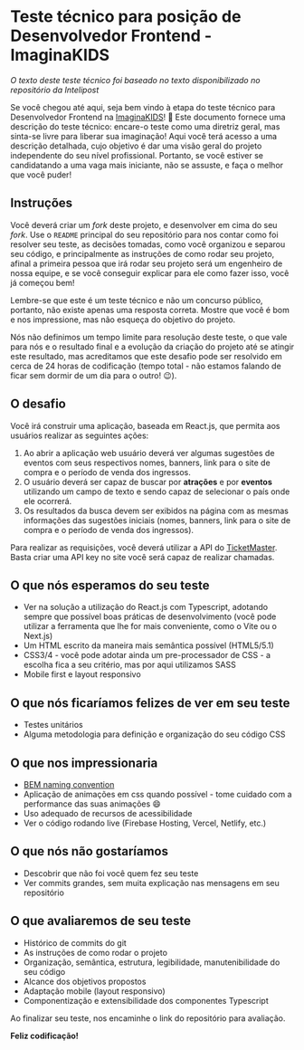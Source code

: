 # Teste técnico para posição de Desenvolvedor Frontend - ImaginaKIDS

_O texto deste teste técnico foi baseado no texto disponibilizado no repositório da Intelipost_

Se você chegou até aqui, seja bem vindo à etapa do teste técnico para Desenvolvedor Frontend na [ImaginaKIDS](https://www.imaginakids.com.br/)! 🙂
Este documento fornece uma descrição do teste técnico: encare-o teste como uma diretriz geral, mas sinta-se livre para liberar
sua imaginação! Aqui você terá acesso a uma descrição detalhada, cujo objetivo é dar uma visão geral do projeto independente do seu nível profissional.
Portanto, se você estiver se candidatando a uma vaga mais iniciante, não se assuste, e faça o melhor que você puder!

## Instruções

Você deverá criar um _fork_ deste projeto, e desenvolver em cima do seu _fork_. Use o `README` principal do seu repositório para nos contar como foi resolver seu teste, as decisões tomadas, como você organizou e separou seu código, e principalmente as instruções de como rodar seu projeto, afinal a primeira pessoa que irá rodar seu projeto será um engenheiro de nossa equipe, e se você conseguir explicar para ele como fazer isso, você já começou bem!

Lembre-se que este é um teste técnico e não um concurso público, portanto, não existe apenas uma resposta correta. Mostre que você é bom e nos impressione, mas não esqueça do objetivo do projeto.

Nós não definimos um tempo limite para resolução deste teste, o que vale para nós e o resultado final e a evolução da criação do projeto até se atingir este resultado, mas acreditamos que este desafio pode ser resolvido em cerca de 24 horas de codificação (tempo total - não estamos falando de ficar sem dormir de um dia para o outro! 😉).

## O desafio

Você irá construir uma aplicação, baseada em React.js, que permita aos usuários realizar as seguintes ações:

1. Ao abrir a aplicação web usuário deverá ver algumas sugestões de eventos com seus respectivos nomes, banners, link para o site de compra e o período de venda dos ingressos.
2. O usuário deverá ser capaz de buscar por **atrações** e por **eventos** utilizando um campo de texto e sendo capaz de selecionar o país onde ele ocorrerá.
3. Os resultados da busca devem ser exibidos na página com as mesmas informações das sugestões iniciais (nomes, banners, link para o site de compra e o período de venda dos ingressos).

Para realizar as requisições, você deverá utilizar a API do [TicketMaster](https://developer.ticketmaster.com/products-and-docs/apis/discovery-api/v2/). Basta criar uma API key no site você será capaz de realizar chamadas.

## O que nós esperamos do seu teste

- Ver na solução a utilização do React.js com Typescript, adotando sempre que possível boas práticas de desenvolvimento (você pode utilizar a ferramenta que lhe for mais conveniente, como o Vite ou o Next.js)
- Um HTML escrito da maneira mais semântica possível (HTML5/5.1)
- CSS3/4 - você pode adotar ainda um pre-processador de CSS - a escolha fica a seu critério, mas por aqui utilizamos SASS
- Mobile first e layout responsivo

## O que nós ficaríamos felizes de ver em seu teste

- Testes unitários
- Alguma metodologia para definição e organização do seu código CSS

## O que nos impressionaria

- [BEM naming convention](http://getbem.com/naming/)
- Aplicação de animações em css quando possível - tome cuidado com a performance das suas animações 😄
- Uso adequado de recursos de acessibilidade
- Ver o código rodando live (Firebase Hosting, Vercel, Netlify, etc.)

## O que nós não gostaríamos

- Descobrir que não foi você quem fez seu teste
- Ver commits grandes, sem muita explicação nas mensagens em seu repositório

## O que avaliaremos de seu teste

- Histórico de commits do git
- As instruções de como rodar o projeto
- Organização, semântica, estrutura, legibilidade, manutenibilidade do seu código
- Alcance dos objetivos propostos
- Adaptação mobile (layout responsivo)
- Componentização e extensibilidade dos componentes Typescript

Ao finalizar seu teste, nos encaminhe o link do repositório para avaliação.

**Feliz codificação!**
